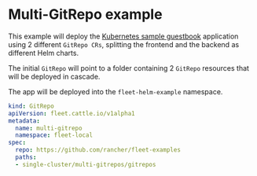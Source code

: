 # Multi-GitRepo example

This example will deploy the [Kubernetes sample guestbook](https://github.com/kubernetes/examples/tree/master/guestbook/) application using 2 different `GitRepo CRs`, splitting the frontend and the backend as different Helm charts.

The initial `GitRepo` will point to a folder containing 2 `GitRepo` resources that will be deployed in cascade. 

The app will be deployed into the `fleet-helm-example` namespace.

```yaml
kind: GitRepo
apiVersion: fleet.cattle.io/v1alpha1
metadata:
  name: multi-gitrepo
  namespace: fleet-local
spec:
  repo: https://github.com/rancher/fleet-examples
  paths:
  - single-cluster/multi-gitrepos/gitrepos
```

